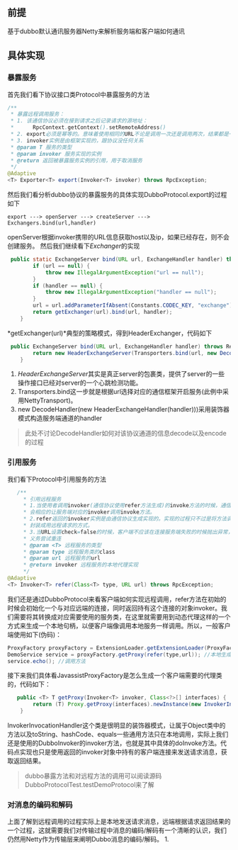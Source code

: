 ## 前提

基于dubbo默认通讯服务器Netty来解析服务端和客户端如何通讯
<!-- more -->

## 具体实现

### 暴露服务

首先我们看下协议接口类Protocol中暴露服务的方法

```java
/**
 * 暴露远程调用服务：
 * 1. 该通信协议必须在接到请求之后记录请求的源地址：
 *		RpcContext.getContext().setRemoteAddress()
 * 2. export必须是幂等的。意味着使用相同的URL不论是调用一次还是调用两次，结果都是一样的
 * 3. invoker实例是由框架实现的，跟协议没任何关系
 * @param T 服务的类型
 * @param invoker 服务实现的实例
 * @return 返回被暴露服务实例的引用，用于取消服务
 */
@Adaptive
<T> Exporter<T> export(Invoker<T> invoker) throws RpcException;
```

然后我们看分析dubbo协议的暴露服务的具体实现DubboProtocol.export的过程如下

```
export ---> openServer ---> createServer --->  Exchangers.bind(url,handler)
```

openServer根据invoker携带的URL信息获取host以及ip，如果已经存在，则不会创建服务。
然后我们继续看下*Exchanger*的实现

```java
 public static ExchangeServer bind(URL url, ExchangeHandler handler) throws RemotingException {
        if (url == null) {
            throw new IllegalArgumentException("url == null");
        }
        if (handler == null) {
            throw new IllegalArgumentException("handler == null");
        }
        url = url.addParameterIfAbsent(Constants.CODEC_KEY, "exchange");
        return getExchanger(url).bind(url, handler);
    }
```

*getExchanger(url)*典型的策略模式，得到HeaderExchanger，代码如下

```java
 public ExchangeServer bind(URL url, ExchangeHandler handler) throws RemotingException {
        return new HeaderExchangeServer(Transporters.bind(url, new DecodeHandler(new HeaderExchangeHandler(handler))));
    }
```

1. *HeaderExchangeServer*其实是真正server的包裹类，提供了server的一些操作接口已经对server的一个心跳检测功能。
2. Transporters.bind这一步就是根据url选择对应的通信框架开启服务(此例中采用NettyTransport)。
3. new DecodeHandler(new HeaderExchangeHandler(handler)))采用装饰器模式构造服务端通道的handler

> 此处不讨论DecodeHandler如何对该协议通道的信息decode以及encode的过程

### 引用服务

我们看下Protocol中引用服务的方法

```java
   /**
     * 引用远程服务
     * 1.当使用者调用invoker(通信协议使用refer方法生成)的invoke方法的时候，通信协议
     * 会相应的让服务端对应的invoker调用invoke方法。
     * 2.refer返回的invoker实例是由通信协议生成实现的。实现的过程只不过是将方法调用的过程
     * 封装成用远程请求的方式。
     * 3.当URL设置check=false的时候，客户端不应该在连接服务端失败的时候抛出异常，并且有
     * 义务尝试重连
     * @param <T> 远程服务的类型
     * @param type 远程服务类的class
     * @param url 远程服务的url
     * @return invoker 远程服务的本地代理实现
     */
@Adaptive
<T> Invoker<T> refer(Class<T> type, URL url) throws RpcException;
```
我们还是通过DubboProtocol来看客户端如何实现远程调用，refer方法在初始的时候会初始化一个与对应远端的连接，同时返回持有这个连接的对象invoker。我们需要将其转换成对应需要使用的服务类，在这里就需要用到动态代理这样的一个方式来生成一个本地句柄，以便客户端像调用本地服务一样调用。所以，一般客户端使用如下(伪码)：
```java
ProxyFactory proxyFactory = ExtensionLoader.getExtensionLoader(ProxyFactory.class).getAdaptiveExtension();
DemoService service = proxyFactory.getProxy(refer(type,url)); //本地生成代理类
service.echo(); //调用方法
```
接下来我们具体看JavassistProxyFactory是怎么生成一个客户端需要的代理类的，代码如下：
```java
   public <T> T getProxy(Invoker<T> invoker, Class<?>[] interfaces) {
        return (T) Proxy.getProxy(interfaces).newInstance(new InvokerInvocationHandler(invoker));
    }
```
InvokerInvocationHandler这个类是很明显的装饰器模式，让属于Object类中的方法以及toString、hashCode、equals一些通用方法只在本地调用，实际上我们还是使用的DubboInvoker的invoker方法，也就是其中具体的doInvoke方法。代码点实现也只是使用返回的invoker对象中持有的客户端连接来发送请求消息，获取返回结果。
> dubbo暴露方法和对远程方法的调用可以阅读源码DubboProtocolTest.testDemoProtocol来了解
> 

### 对消息的编码和解码
上面了解到远程调用的过程实际上是本地发送请求消息，远端根据请求返回结果的一个过程，这就需要我们对传输过程中消息的编码/解码有一个清晰的认识，我们仍然用Netty作为传输层来阐明Dubbo消息的编码/解码。
1. 





